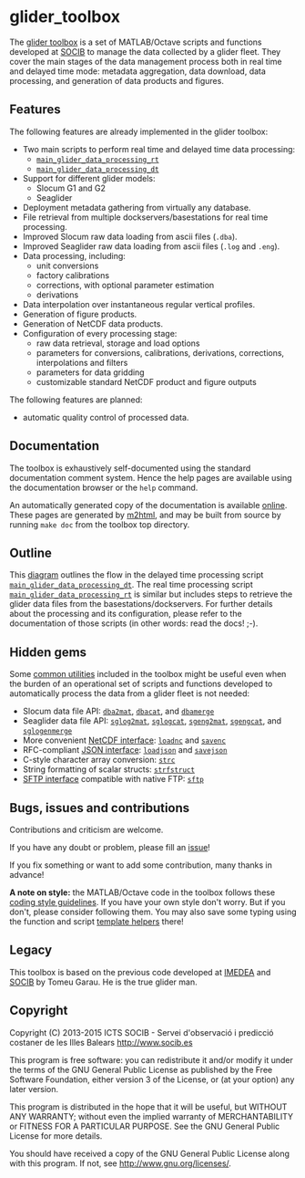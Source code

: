 glider_toolbox
==============

The [glider toolbox][toolbox] is a set of MATLAB/Octave scripts and functions
developed at [SOCIB][socib] to manage the data collected by a glider fleet.
They cover the main stages of the data management process both in real 
time and delayed time mode: metadata aggregation, data download,
data processing, and generation of data products and figures.

  [toolbox]: http://github.com/socib/glider_toolbox
  [socib]: http://www.socib.es


Features
--------

The following features are already implemented in the glider toolbox:

  - Two main scripts to perform real time and delayed time data processing:
      - [`main_glider_data_processing_rt`][main_script_rt]
      - [`main_glider_data_processing_dt`][main_script_dt]
  - Support for different glider models:
      - Slocum G1 and G2
      - Seaglider
  - Deployment metadata gathering from virtually any database.
  - File retrieval from multiple dockservers/basestations for real time processing.
  - Improved Slocum raw data loading from ascii files (`.dba`).
  - Improved Seaglider raw data loading from ascii files (`.log` and `.eng`).
  - Data processing, including:
      - unit conversions
      - factory calibrations
      - corrections, with optional parameter estimation
      - derivations
  - Data interpolation over instantaneous regular vertical profiles.
  - Generation of figure products.
  - Generation of NetCDF data products. 
  - Configuration of every processing stage:
    - raw data retrieval, storage and load options
    - parameters for conversions, calibrations, derivations, 
      corrections, interpolations and filters
    - parameters for data gridding
    - customizable standard NetCDF product and figure outputs

The following features are planned:

  - automatic quality control of processed data.

  [main_script_rt]: http://www.socib.es/users/glider/glider_toolbox/doc/m/main_glider_data_processing_rt
  [main_script_dt]: http://www.socib.es/users/glider/glider_toolbox/doc/m/main_glider_data_processing_dt


Documentation
-------------

The toolbox is exhaustively self-documented using the standard documentation 
comment system. Hence the help pages are available using the documentation 
browser or the `help` command.

An automatically generated copy of the documentation is available [online][doc].
These pages are generated by [m2html][m2html], and may be built from source 
by running `make doc` from the toolbox top directory.

  [doc]: http://www.socib.es/users/glider/glider_toolbox/doc
  [m2html]: http://www.artefact.tk/software/matlab/m2html/


Outline
-------

This [diagram][outline] outlines the flow in the delayed time processing script
[`main_glider_data_processing_dt`][main_script_dt]. The real time processing 
script [`main_glider_data_processing_rt`][main_script_dt] is similar but 
includes steps to retrieve the glider data files from the basestations/dockservers. 
For further details about the processing and its configuration,
please refer to the documentation of those scripts
(in other words: read the docs! ;-).

  [outline]: http://www.socib.es/users/glider/glider_toolbox/notes/glider_data_processing_outline_delayed_time.png


Hidden gems
-----------

Some [common utilities][common_tools] included in the toolbox might be useful
even when the burden of an operational set of scripts and functions
developed to automatically process the data from a glider fleet is not needed:

  - Slocum data file API:
    [`dba2mat`][dba2mat], [`dbacat`][dbacat], and [`dbamerge`][dbamerge]
  - Seaglider data file API: 
    [`sglog2mat`][sglog2mat], [`sglogcat`][sglogcat], 
    [`sgeng2mat`][sgeng2mat], [`sgengcat`][sgengcat], 
    and [`sglogenmerge`][sglogengmerge]
  - More convenient [NetCDF interface][netcdf_dsl]:
    [`loadnc`][loadnc] and [`savenc`][savenc]
  - RFC-compliant [JSON interface][json_rfc]:
    [`loadjson`][loadjson] and [`savejson`][savejson]
  - C-style character array conversion:
    [`strc`][strc]
  - String formatting of scalar structs:
    [`strfstruct`][strfstruct]
  - [SFTP interface][sftp_libssh] compatible with native FTP:
    [`sftp`][@sftp]

  [common_tools]: http://www.socib.es/users/glider/glider_toolbox/doc/m/common_tools/menu.html
  [dba2mat]: http://www.socib.es/users/glider/glider_toolbox/doc/m/reading_tools/dba2mat
  [dbacat]: http://www.socib.es/users/glider/glider_toolbox/doc/m/reading_tools/dbacat
  [dbamerge]: http://www.socib.es/users/glider/glider_toolbox/doc/m/reading_tools/dbamerge
  [sglog2mat]: http://www.socib.es/users/glider/glider_toolbox/doc/m/reading_tools/sglog2mat
  [sglogcat]: http://www.socib.es/users/glider/glider_toolbox/doc/m/reading_tools/sglogcat
  [sgeng2mat]: http://www.socib.es/users/glider/glider_toolbox/doc/m/reading_tools/sgeng2mat
  [sgengcat]: http://www.socib.es/users/glider/glider_toolbox/doc/m/reading_tools/sgengcat
  [sglogengmerge]: http://www.socib.es/users/glider/glider_toolbox/doc/m/reading_tools/sglogengmerge
  [netcdf_dsl]: http://repository.socib.es/repository/entry/show/Top/Public+Staff/jbeltran/Octave+and+MATLAB/Octave+and+MATLAB+notes#Load%20and%20save%20data%20in%20NetCDF%20format
  [loadnc]: http://www.socib.es/users/glider/glider_toolbox/doc/m/common_tools/loadnc
  [savenc]: http://www.socib.es/users/glider/glider_toolbox/doc/m/common_tools/savenc
  [json_rfc]: http://repository.socib.es/repository/entry/show/Top/Public+Staff/jbeltran/Octave+and+MATLAB/Octave+and+MATLAB+notes#Load%20and%20save%20data%20in%20JSON%20format
  [loadjson]: http://www.socib.es/users/glider/glider_toolbox/doc/m/common_tools/loadjson
  [savejson]: http://www.socib.es/users/glider/glider_toolbox/doc/m/common_tools/savejson
  [strc]: http://www.socib.es/users/glider/glider_toolbox/doc/m/common_tools/strc
  [strfstruct]: http://www.socib.es/users/glider/glider_toolbox/doc/m/common_tools/strfstruct
  [sftp_libssh]: http://repository.socib.es/repository/entry/show/Top/Public+Staff/jbeltran/Octave+and+MATLAB/Octave+and+MATLAB+notes#Connect%20to%20an%20SFTP%20remote%20server
  [@sftp]: http://www.socib.es/users/glider/glider_toolbox/doc/m/common_tools/@sftp/sftp


Bugs, issues and contributions
------------------------------

Contributions and criticism are welcome.

If you have any doubt or problem, please fill an [issue][issues]!

If you fix something or want to add some contribution, many thanks in advance!

**A note on style:** the MATLAB/Octave code in the toolbox follows these 
[coding style guidelines][coding_style]. If you have your own style don't worry.
But if you don't, please consider following them. You may also save some typing
using the function and script [template helpers][template_helpers] there!

  [issues]: https://github.com/socib/glider_toolbox/issues
  [coding_style]: http://repository.socib.es/repository/entry/show/Top/Public+Staff/jbeltran/Octave+and+MATLAB/Octave+and+MATLAB+notes?entryid=49c25a41-ca67-48e3-94ef-2c5703c232c9#Coding%20style
  [template_helpers]: http://repository.socib.es/repository/entry/show/Top/Public+Staff/jbeltran/Octave+and+MATLAB/Octave+and+MATLAB+notes?entryid=49c25a41-ca67-48e3-94ef-2c5703c232c9#Function%20and%20script%20templates


Legacy
------

This toolbox is based on the previous code developed at [IMEDEA][imedea]
and [SOCIB][socib] by Tomeu Garau. He is the true glider man.

  [imedea]: http://imedea.uib-csic.es


Copyright
---------

Copyright (C) 2013-2015
ICTS SOCIB - Servei d'observació i predicció costaner de les Illes Balears
<http://www.socib.es>

This program is free software: you can redistribute it and/or modify
it under the terms of the GNU General Public License as published by
the Free Software Foundation, either version 3 of the License, or
(at your option) any later version.

This program is distributed in the hope that it will be useful,
but WITHOUT ANY WARRANTY; without even the implied warranty of
MERCHANTABILITY or FITNESS FOR A PARTICULAR PURPOSE.  See the
GNU General Public License for more details.

You should have received a copy of the GNU General Public License
along with this program.  If not, see <http://www.gnu.org/licenses/>.
